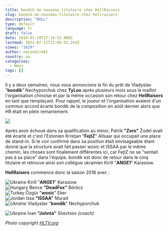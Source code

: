 ```yaml
---
title: bondik de nouveau titulaire chez HellRaisers
slug: bondik-de-nouveau-titulaire-chez-hellraisers
description: "NULL"
type: default
language: fr
draft: false
date: 2018-01-18T17:14:52.000Z
lastmod: 2022-07-12T13:09:53.243Z
views: "1629"
author: neLendirekt
country: ua
categories:
  - News
tags: []
---
```

Il y a deux semaines, nous vous annoncions la fin du prêt de Vladyslav "**bondik**" Nechyporchuk chez **TyLoo** après plusieurs mois sous le maillot l'organisation chinoise et par la même occasion son retour chez **HellRaisers** en tant que remplaçant. Pour rappel, le joueur et l'organisation avaient d'un commun accord écarté bondik de la composition en août dernier alors que HR était en plein remaniement.

![](/images/articles/59ce83fd2ec16/images/4i38DDN3sXLCbQxsS34A2dZaiKaBpMLT3wXgys8i.jpeg)

Après avoir échoué dans sa qualification au minor, Patrik **"Zero"** Žúdel avait été écarté et c'est l'Estonien Kristjan "**FejtZ**" Allsaar qui occupait une place de stand-in. Si le voir confirmé dans sa position était envisageable étant donné que la structure avait fait passer woxic et ISSAA par le même chemin, les choses sont finalement différentes ici, car FejtZ ne se "sentait pas à sa place" dans l'équipe. bondik est donc de retour dans le cinq titulaire et retrouve ainsi son collègue ukrainien Kirill "**ANGE1**" Karasiow.

**HellRaisers** commence donc la saison 2018 avec :

![Ukraine](/images/countries/ua.svg)⁠ Kirill "**ANGE1**" Karasiow  
![Hungary](/images/countries/hu.svg)⁠ Bence **"DeadFox"** Böröcz  
![Turkey](/images/countries/tr.svg)⁠ Özgür "**woxic**" Eker  
![Jordan](/images/countries/jo.svg)⁠ Issa **"ISSAA"** Murad  
_![Ukraine](/images/countries/ua.svg)⁠_ Vladyslav "**bondik**" Nechyporchuk

![Ukraine](/images/countries/ua.svg)⁠ Ivan **"Johnta"** Shevtsov _(coach)_

_Photo copyright [HLTV.org](https://HLTV.org)_
